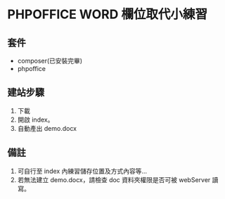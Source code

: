 # PHPOFFICE WORD 欄位取代小練習

## 套件
* composer(已安裝完畢)
* phpoffice

## 建站步驟
  1. 下載
  2. 開啟 index。
  3. 自動產出 demo.docx

## 備註
1. 可自行至 index 內練習儲存位置及方式內容等...
2. 若無法建立 demo.docx，請檢查 doc 資料夾權限是否可被 webServer 讀寫。

